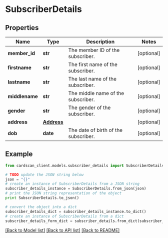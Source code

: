 # SubscriberDetails


## Properties
Name | Type | Description | Notes
------------ | ------------- | ------------- | -------------
**member_id** | **str** | The member ID of the subscriber. | [optional] 
**firstname** | **str** | The first name of the subscriber. | [optional] 
**lastname** | **str** | The last name of the subscriber. | [optional] 
**middlename** | **str** | The middle name of the subscriber. | [optional] 
**gender** | **str** | The gender of the subscriber. | [optional] 
**address** | [**Address**](Address.md) |  | [optional] 
**dob** | **date** | The date of birth of the subscriber. | [optional] 

## Example

```python
from cardscan_client.models.subscriber_details import SubscriberDetails

# TODO update the JSON string below
json = "{}"
# create an instance of SubscriberDetails from a JSON string
subscriber_details_instance = SubscriberDetails.from_json(json)
# print the JSON string representation of the object
print SubscriberDetails.to_json()

# convert the object into a dict
subscriber_details_dict = subscriber_details_instance.to_dict()
# create an instance of SubscriberDetails from a dict
subscriber_details_form_dict = subscriber_details.from_dict(subscriber_details_dict)
```
[[Back to Model list]](../README.md#documentation-for-models) [[Back to API list]](../README.md#documentation-for-api-endpoints) [[Back to README]](../README.md)


